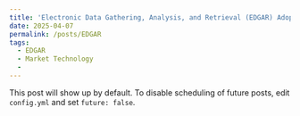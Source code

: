 ```yaml
---
title: 'Electronic Data Gathering, Analysis, and Retrieval (EDGAR) Adoption List'
date: 2025-04-07
permalink: /posts/EDGAR
tags:
  - EDGAR
  - Market Technology
  - 
---
```


This post will show up by default. To disable scheduling of future posts, edit `config.yml` and set `future: false`. 

